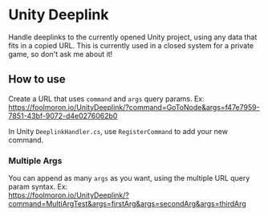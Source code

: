 # Unity Deeplink
Handle deeplinks to the currently opened Unity project, using any data that fits in a copied URL. This is currently used in a closed system for a private game, so don't ask me about it!

## How to use
Create a URL that uses `command` and `args` query params. Ex:  
https://foolmoron.io/UnityDeeplink/?command=GoToNode&args=f47e7959-7851-43bf-9072-d4e0276062b0

In Unity `DeeplinkHandler.cs`, use `RegisterCommand` to add your new command.

### Multiple Args
You can append as many `args` as you want, using the multiple URL query param syntax. Ex:  
https://foolmoron.io/UnityDeeplink/?command=MultiArgTest&args=firstArg&args=secondArg&args=thirdArg
